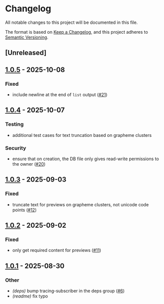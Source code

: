 # Changelog

All notable changes to this project will be documented in this file.

The format is based on [Keep a Changelog](https://keepachangelog.com/en/1.0.0/),
and this project adheres to [Semantic Versioning](https://semver.org/spec/v2.0.0.html).

## [Unreleased]

## [1.0.5](https://github.com/Rolv-Apneseth/clipvault/compare/v1.0.4...v1.0.5) - 2025-10-08

### Fixed

- include newline at the end of `list` output ([#21](https://github.com/Rolv-Apneseth/clipvault/pull/21))

## [1.0.4](https://github.com/Rolv-Apneseth/clipvault/compare/v1.0.3...v1.0.4) - 2025-10-07

### Testing

- additional test cases for text truncation based on grapheme clusters

### Security

- ensure that on creation, the DB file only gives read-write permissions to the owner ([#20](https://github.com/Rolv-Apneseth/clipvault/pull/20))

## [1.0.3](https://github.com/Rolv-Apneseth/clipvault/compare/v1.0.2...v1.0.3) - 2025-09-03

### Fixed

- truncate text for previews on grapheme clusters, not unicode code points ([#12](https://github.com/Rolv-Apneseth/clipvault/pull/12))

## [1.0.2](https://github.com/Rolv-Apneseth/clipvault/compare/v1.0.1...v1.0.2) - 2025-09-02

### Fixed

- only get required content for previews ([#11](https://github.com/Rolv-Apneseth/clipvault/pull/11))

## [1.0.1](https://github.com/Rolv-Apneseth/clipvault/compare/v1.0.0...v1.0.1) - 2025-08-30

### Other

- *(deps)* bump tracing-subscriber in the deps group ([#6](https://github.com/Rolv-Apneseth/clipvault/pull/6))
- *(readme)* fix typo
